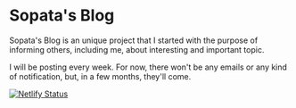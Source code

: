 # Sopata's Blog

Sopata's Blog is an unique project that I started with the purpose of informing others, including me, about interesting and important topic.

I will be posting every week. For now, there won't be any emails or any kind of notification, but, in a few months, they'll come. 

[![Netlify Status](https://api.netlify.com/api/v1/badges/9c016d9e-6897-4c6f-a7c4-d12c91e0b09a/deploy-status)](https://app.netlify.com/sites/sqrtblog/deploys)
